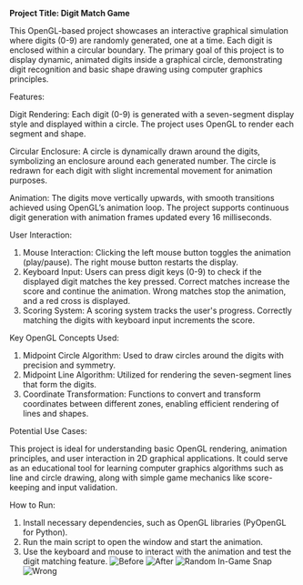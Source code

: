 **Project Title: Digit Match Game**


This OpenGL-based project showcases an interactive graphical simulation where digits (0-9) are randomly generated, one at a time. Each digit is enclosed within a circular boundary. The primary goal of this project is to display dynamic, animated digits inside a graphical circle, demonstrating digit recognition and basic shape drawing using computer graphics principles.

Features:

  Digit Rendering: Each digit (0-9) is generated with a seven-segment display style and displayed within a circle. The project uses OpenGL to render each segment and shape.

  Circular Enclosure: A circle is dynamically drawn around the digits, symbolizing an enclosure around each generated number. The circle is redrawn for each digit with slight incremental movement for animation purposes.

  Animation: The digits move vertically upwards, with smooth transitions achieved using OpenGL’s animation loop. The project supports continuous digit generation with animation frames updated every 16 milliseconds.

  User Interaction:

  1. Mouse Interaction: Clicking the left mouse button toggles the animation (play/pause). The right mouse button restarts the display.
  2. Keyboard Input: Users can press digit keys (0-9) to check if the displayed digit matches the key pressed. Correct matches increase the score and continue the animation. Wrong matches stop the animation, and a red cross is displayed.
  3. Scoring System: A scoring system tracks the user's progress. Correctly matching the digits with keyboard input increments the score.

Key OpenGL Concepts Used:

  1. Midpoint Circle Algorithm: Used to draw circles around the digits with precision and symmetry.
  2. Midpoint Line Algorithm: Utilized for rendering the seven-segment lines that form the digits.
  3. Coordinate Transformation: Functions to convert and transform coordinates between different zones, enabling efficient rendering of lines and shapes.

Potential Use Cases:

This project is ideal for understanding basic OpenGL rendering, animation principles, and user interaction in 2D graphical applications. It could serve as an educational tool for learning computer graphics algorithms such as line and circle drawing, along with simple game mechanics like score-keeping and input validation.

How to Run:

  1. Install necessary dependencies, such as OpenGL libraries (PyOpenGL for Python).
  2. Run the main script to open the window and start the animation.
  3. Use the keyboard and mouse to interact with the animation and test the digit matching feature.
![Before](https://github.com/user-attachments/assets/4aa85894-33ac-458d-ac1d-ec84d1596b29)
![After](https://github.com/user-attachments/assets/5b1ab002-fcc4-4b4d-8ee9-7a33dac9c27a)
![Random In-Game Snap](https://github.com/user-attachments/assets/ba5c37b8-c1f7-4781-8c8b-4f46a9480103)
![Wrong](https://github.com/user-attachments/assets/f243d665-2789-4da7-9667-0998961d2e87)
